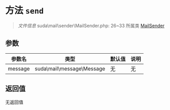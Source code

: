 # 方法 `send`

> *文件信息* suda\mail\sender\MailSender.php: 26~33
> 所属类 [MailSender](../MailSender.md)




## 参数


| 参数名 | 类型 | 默认值 | 说明 |
|--------|-----|-------|-------|
| message |  suda\mail\message\Message | 无 | 无 |



## 返回值

无返回值
